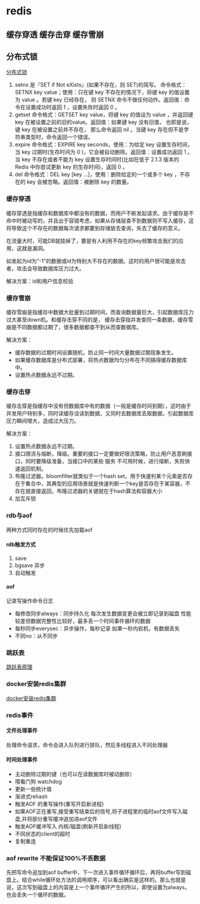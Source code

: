 # redis

## 缓存穿透 缓存击穿 缓存雪崩

## 分布式锁

[分布式锁](https://blog.csdn.net/dazou1/article/details/88088223)

1. setnx 是『SET if Not eXists』(如果不存在，则 SET)的简写。 命令格式：SETNX key value；使用：只在键 key 不存在的情况下，将键 key 的值设置为 value 。若键 key 已经存在， 则 SETNX 命令不做任何动作。返回值：命令在设置成功时返回 1 ，设置失败时返回 0 。
2. getset 命令格式：GETSET key value，将键 key 的值设为 value ，并返回键 key 在被设置之前的旧的value。返回值：如果键 key 没有旧值， 也即是说， 键 key 在被设置之前并不存在， 那么命令返回 nil 。当键 key 存在但不是字符串类型时，命令返回一个错误。
3. expire 命令格式：EXPIRE key seconds，使用：为给定 key 设置生存时间，当 key 过期时(生存时间为 0 )，它会被自动删除。返回值：设置成功返回 1 。 当 key 不存在或者不能为 key 设置生存时间时(比如在低于 2.1.3 版本的 Redis 中你尝试更新 key 的生存时间)，返回 0 。
4. del 命令格式：DEL key [key …]，使用：删除给定的一个或多个 key ，不存在的 key 会被忽略。返回值：被删除 key 的数量。

### 缓存穿透

缓存穿透是指缓存和数据库中都没有的数据，而用户不断发起请求。由于缓存是不命中时被动写的，并且出于容错考虑，如果从存储层查不到数据则不写入缓存，这将导致这个不存在的数据每次请求都要到存储层去查询，失去了缓存的意义。

在流量大时，可能DB就挂掉了，要是有人利用不存在的key频繁攻击我们的应用，这就是漏洞。

如发起为id为“-1”的数据或id为特别大不存在的数据。这时的用户很可能是攻击者，攻击会导致数据库压力过大。

解决方案：id和用户信息校验

### 缓存雪崩

缓存雪崩是指缓存中数据大批量到过期时间，而查询数据量巨大，引起数据库压力过大甚至down机。和缓存击穿不同的是，        缓存击穿指并发查同一条数据，缓存雪崩是不同数据都过期了，很多数据都查不到从而查数据库。

解决方案：
* 缓存数据的过期时间设置随机，防止同一时间大量数据过期现象发生。
* 如果缓存数据库是分布式部署，将热点数据均匀分布在不同搞得缓存数据库中。
* 设置热点数据永远不过期。

### 缓存击穿

缓存击穿是指缓存中没有但数据库中有的数据（一般是缓存时间到期），这时由于并发用户特别多，同时读缓存没读到数据，又同时去数据库去取数据，引起数据库压力瞬间增大，造成过大压力。

解决方案：
1. 设置热点数据永远不过期。
2. 接口限流与熔断，降级。重要的接口一定要做好限流策略，防止用户恶意刷接口，同时要降级准备，当接口中的某些 服务  不可用时候，进行熔断，失败快速返回机制。
3. 布隆过滤器。bloomfilter就类似于一个hash set，用于快速判某个元素是否存在于集合中，其典型的应用场景就是快速判断一个key是否存在于某容器，不存在就直接返回。布隆过滤器的关键就在于hash算法和容器大小
4. 加互斥锁

### rdb与aof

两种方式同时存在的时候优先加载aof

#### rdb触发方式

1. save
2. bgsave 异步
3. 自动触发

#### aof

记录写操作命令日志

* 每修改同步always：同步持久化 每次发生数据变更会被立即记录到磁盘 
性能较差但数据完整性比较好，最多丢一个时间事件循环的数据
* 每秒同步everysec：异步操作，每秒记录 如果一秒内宕机，有数据丢失
* 不同no：从不同步

### 跳跃表

[跳跃表原理](https://blog.csdn.net/wei_gg/article/details/92407489)

### docker安装redis集群

[docker安装redis集群](https://github.com/modouxiansheng/about-docker/tree/master/redis-cluster)

### redis事件

#### 文件处理事件

处理命令请求，命令会进入队列进行排队，然后多线程进入不同处理器

#### 时间处理事件

* 主动删除过期的键（也可以在读数据库时被动删除）
* 喂看门狗 watchdog
* 更新一些统计值
* 渐进式rehash
* 触发AOF 的重写操作(重写开启新进程)
* 如果AOF正在重写,接受重写结束后的信号,将子进程里的临时aof文件写入磁盘,并将部分重写缓冲追加进aof文件
* 触发AOF缓冲写入 内核/磁盘(刷新开启新线程)
* 不同状态的client的超时
* 复制重连

### aof rewrite 不能保证100%不丢数据

先把写命令追加到aof buffer中，下一次进入事件循环循环后，再将buffer写到磁盘上。结合while循环处方法的调用顺序，可以看出确实是这样的。那么也就是说，这次写到磁盘上的内容是上一个事件循环产生的所以，即使设置为always，也会丢失一个循环的数据。